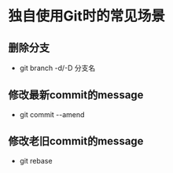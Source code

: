 # 独自使用Git时的常见场景

## 删除分支
- git branch -d/-D 分支名

## 修改最新commit的message
- git commit --amend

## 修改老旧commit的message
- git rebase